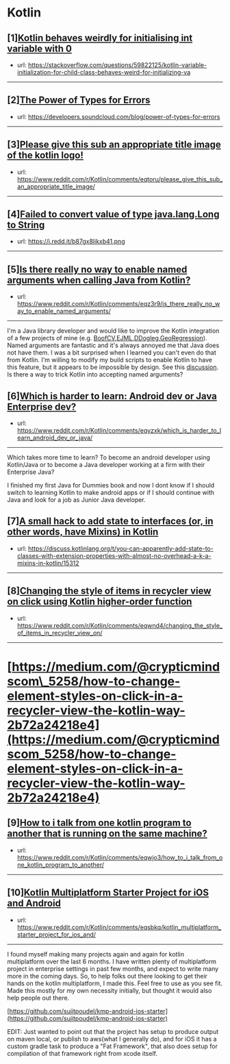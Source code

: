 # Kotlin
## [1][Kotlin behaves weirdly for initialising int variable with 0](https://www.reddit.com/r/Kotlin/comments/erbz73/kotlin_behaves_weirdly_for_initialising_int/)
- url: https://stackoverflow.com/questions/59822125/kotlin-variable-initialization-for-child-class-behaves-weird-for-initializing-va
---

## [2][The Power of Types for Errors](https://www.reddit.com/r/Kotlin/comments/ercrj1/the_power_of_types_for_errors/)
- url: https://developers.soundcloud.com/blog/power-of-types-for-errors
---

## [3][Please give this sub an appropriate title image of the kotlin logo!](https://www.reddit.com/r/Kotlin/comments/eqtoru/please_give_this_sub_an_appropriate_title_image/)
- url: https://www.reddit.com/r/Kotlin/comments/eqtoru/please_give_this_sub_an_appropriate_title_image/
---

## [4][Failed to convert value of type java.lang.Long to String](https://www.reddit.com/r/Kotlin/comments/erctom/failed_to_convert_value_of_type_javalanglong_to/)
- url: https://i.redd.it/b87gx8likxb41.png
---

## [5][Is there really no way to enable named arguments when calling Java from Kotlin?](https://www.reddit.com/r/Kotlin/comments/eqz3r9/is_there_really_no_way_to_enable_named_arguments/)
- url: https://www.reddit.com/r/Kotlin/comments/eqz3r9/is_there_really_no_way_to_enable_named_arguments/
---
I'm a Java library developer and would like to improve the Kotlin integration of a few projects of mine (e.g. [BoofCV](https://boofcv.org),[EJML](https://ejml.org),[DDogleg](http://ddogleg.org/),[GeoRegression](http://georegression.org)). Named arguments are fantastic and it's always annoyed me that Java does not have them. I was a bit surprised when I learned you can't even do that from Kotlin. I'm willing to modify my build scripts to enable Kotlin to have this feature, but it appears to be impossible by design. See this [discussion](https://discuss.kotlinlang.org/t/what-is-the-reason-for-not-allowing-named-arguments-for-java-interop/4571). Is there a way to trick Kotlin into accepting named arguments?
## [6][Which is harder to learn: Android dev or Java Enterprise dev?](https://www.reddit.com/r/Kotlin/comments/eqyzxk/which_is_harder_to_learn_android_dev_or_java/)
- url: https://www.reddit.com/r/Kotlin/comments/eqyzxk/which_is_harder_to_learn_android_dev_or_java/
---
Which takes more time to learn?  To become an android developer using Kotlin/Java or to become a Java developer working at a firm with their Enterprise Java?  

I finished my first Java for Dummies book and now I dont know if I should switch to learning Kotlin to make android apps or if I should continue with Java and look for a job as Junior Java developer.
## [7][A small hack to add state to interfaces (or, in other words, have Mixins) in Kotlin](https://www.reddit.com/r/Kotlin/comments/equfsz/a_small_hack_to_add_state_to_interfaces_or_in/)
- url: https://discuss.kotlinlang.org/t/you-can-apparently-add-state-to-classes-with-extension-properties-with-almost-no-overhead-a-k-a-mixins-in-kotlin/15312
---

## [8][Changing the style of items in recycler view on click using Kotlin higher-order function](https://www.reddit.com/r/Kotlin/comments/eqwnd4/changing_the_style_of_items_in_recycler_view_on/)
- url: https://www.reddit.com/r/Kotlin/comments/eqwnd4/changing_the_style_of_items_in_recycler_view_on/
---
#  [https://medium.com/@crypticmindscom\_5258/how-to-change-element-styles-on-click-in-a-recycler-view-the-kotlin-way-2b72a24218e4](https://medium.com/@crypticmindscom_5258/how-to-change-element-styles-on-click-in-a-recycler-view-the-kotlin-way-2b72a24218e4)
## [9][How to i talk from one kotlin program to another that is running on the same machine?](https://www.reddit.com/r/Kotlin/comments/eqwjo3/how_to_i_talk_from_one_kotlin_program_to_another/)
- url: https://www.reddit.com/r/Kotlin/comments/eqwjo3/how_to_i_talk_from_one_kotlin_program_to_another/
---

## [10][Kotlin Multiplatform Starter Project for iOS and Android](https://www.reddit.com/r/Kotlin/comments/eqsbkq/kotlin_multiplatform_starter_project_for_ios_and/)
- url: https://www.reddit.com/r/Kotlin/comments/eqsbkq/kotlin_multiplatform_starter_project_for_ios_and/
---
I found myself making many projects again and again for kotlin multiplatform over the last 6 months. I have written plenty of multiplatform project in enterprise settings in past few months, and expect to write many more in the coming days. So, to help folks out there looking to get their hands on the kotlin multiplatform, I made this. Feel free to use as you see fit. Made this mostly for my own necessity initially, but thought it would also help people out there.

[https://github.com/sujitpoudel/kmp-android-ios-starter](https://github.com/sujitpoudel/kmp-android-ios-starter)

EDIT: Just wanted to point out that the project has setup to produce output on maven local, or publish to aws(what I generally do), and for iOS it has a custom gradle task to produce a "Fat Framework", that also does setup for compilation of that framework right from xcode itself.
